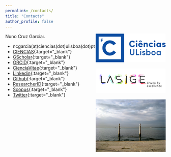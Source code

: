 ```yaml
---
permalink: /contacts/
title: "Contacts"
author_profile: false
---
```


<div style="float:right; display: block;">
<img src="/images/ciencias_ul_azul_h_s-ass.png" width=220>
<br><br>
<img src="/images/normal_lasige.jpg" width=220>
<br><br>
<img src="/images/lisboa.jpg" width=220>
</div>

Nuno Cruz Garcia:.

- ncgarcia(at)ciencias(dot)ulisboa(dot)pt
- [CIENCIAS](https://ciencias.ulisboa.pt/pt/perfil/nrgarcia){:target="\_blank"}
- [GScholar](https://scholar.google.com/citations?user=HhCz7nIAAAAJ&hl=en){:target="\_blank"}
- [ORCID](https://orcid.org/0000-0002-6371-3310){:target="\_blank"}
- [CienciaVitae](https://www.cienciavitae.pt//pt/FB1C-A524-7606){:target="\_blank"}
- [Linkedin](https://www.linkedin.com/in/nrcgarcia/){:target="\_blank"}
- [Github](https://github.com/ncgarcia/){:target="\_blank"}
- [ResearcherID](https://www.webofscience.com/wos/author/record/U-8422-2018){:target="\_blank"}
- [Scopus](https://www.scopus.com/authid/detail.uri?authorId=56347929500){:target="\_blank"}
- [Twitter](https://twitter.com/nunocgarcia/){:target="\_blank"}
